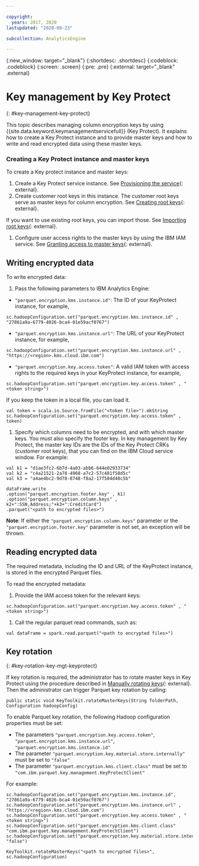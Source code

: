 ```yaml
---

copyright:
  years: 2017, 2020
lastupdated: "2020-09-23"

subcollection: AnalyticsEngine

---
```


<!-- Attribute definitions -->
{:new_window: target="_blank"}
{:shortdesc: .shortdesc}
{:codeblock: .codeblock}
{:screen: .screen}
{:pre: .pre}
{:external: target="_blank" .external}

# Key management by Key Protect
{: #key-management-key-protect}

This topic describes managing column encryption keys by using {{site.data.keyword.keymanagementservicefull}} (Key Protect). It explains how to create a Key Protect instance and to provide master keys and how to write and read encrypted data using these master keys.

### Creating a Key Protect instance and master keys

To create a Key protect instance and master keys:

1. Create a Key Protect service instance. See [Provisioning the service](/docs/key-protect?topic=key-protect-provision){: external}.
1. Create customer root keys in this instance. The customer root keys serve as master keys for column encryption. See [Creating root keys](/docs/key-protect?topic=key-protect-create-root-keys){: external}.

 If you want to use existing root keys, you can import those. See [Importing root keys](/docs/key-protect?topic=key-protect-import-root-keys){: external}.
1. Configure user access rights to the master keys by using the IBM IAM service. See [Granting access to master keys](/docs/key-protect?topic=key-protect-grant-access-keys#grant-access-key-level){: external}.

## Writing encrypted data

To write encrypted data:

1. Pass the following parameters to IBM Analytics Engine:

  -	`"parquet.encryption.kms.instance.id"`: The ID of your KeyProtect instance, for example,
  ```
  sc.hadoopConfiguration.set("parquet.encryption.kms.instance.id" , "27861a9a-6779-4026-bca4-01e59acf0767")
  ```
  - `"parquet.encryption.kms.instance.url"`: The URL of your KeyProtect instance, for example,
  ```
  sc.hadoopConfiguration.set("parquet.encryption.kms.instance.url" , "https://<region>.kms.cloud.ibm.com")
  ```
  - `"parquet.encryption.key.access.token"`: A valid IAM token with access rights to the required keys in your KeyProtect instance, for example,
  ```
  sc.hadoopConfiguration.set("parquet.encryption.key.access.token" , "<token string>")
  ```
  If you keep the token in a local file, you can load it.
  ```
  val token = scala.io.Source.fromFile("<token file>").mkString
  sc.hadoopConfiguration.set("parquet.encryption.key.access.token" , token)
  ```
1. Specify which columns need to be encrypted, and with which master keys. You must also specify the footer key. In key management by Key Protect, the master key IDs are the IDs of the Key Protect CRKs (customer root keys), that you can find on the IBM Cloud service window. For example:

  ```
  val k1 = "d1ae3fc2-6b7d-4a03-abb6-644e02933734"
  val k2 = "c4a21521-2a78-4968-a7c2-57c481f58d5c"
  val k3 = "a4ae4bc2-9d78-8748-f8a2-17f584d48c5b"

  dataFrame.write
  .option("parquet.encryption.footer.key" , k1)
  .option("parquet.encryption.column.keys" , k2+":SSN,Address;"+k3+":CreditCard")
  .parquet("<path to encrypted files>")
  ```
  **Note**: If either the `"parquet.encryption.column.keys"` parameter or the  `"parquet.encryption.footer.key"` parameter is not set, an exception will be thrown.

## Reading encrypted data

The required metadata, including the ID and URL of the KeyProtect instance, is stored in the encrypted Parquet files.

To read the encrypted metadata:
1. Provide the IAM access token for the relevant keys:
  ```
  sc.hadoopConfiguration.set("parquet.encryption.key.access.token" , "<token string>")
  ```
1. Call the regular parquet read commands, such as:
  ```
  val dataFrame = spark.read.parquet("<path to encrypted files>")
  ```

## Key rotation
{: #key-rotation-key-mgt-keyprotect}

If key rotation is required, the administrator has to rotate master keys in Key Protect using the procedure described in [Manually rotating keys](/docs/key-protect?topic=key-protect-rotate-keys){: external}. Then the administrator can trigger Parquet key rotation by calling:

```
public static void KeyToolkit.rotateMasterKeys(String folderPath, Configuration hadoopConfig)
```

To enable Parquet key rotation, the following Hadoop configuration properties must be set:
- The parameters `"parquet.encryption.key.access.token"`, `"parquet.encryption.kms.instance.url"`, `"parquet.encryption.kms.instance.id"`
- The parameter `"parquet.encryption.key.material.store.internally"` must be set to `"false"`
- The parameter `"parquet.encryption.kms.client.class"` must be set to `"com.ibm.parquet.key.management.KeyProtectClient"`

For example:
```
sc.hadoopConfiguration.set("parquet.encryption.kms.instance.id", "27861a9a-6779-4026-bca4-01e59acf0767")
sc.hadoopConfiguration.set("parquet.encryption.kms.instance.url" , "https://<region>.kms.cloud.ibm.com")
sc.hadoopConfiguration.set("parquet.encryption.key.access.token" , "<token string>")
sc.hadoopConfiguration.set("parquet.encryption.kms.client.class" "com.ibm.parquet.key.management.KeyProtectClient")
sc.hadoopConfiguration.set("parquet.encryption.key.material.store.internally", "false")

KeyToolkit.rotateMasterKeys("<path to encrypted files>", sc.hadoopConfiguration)
```
